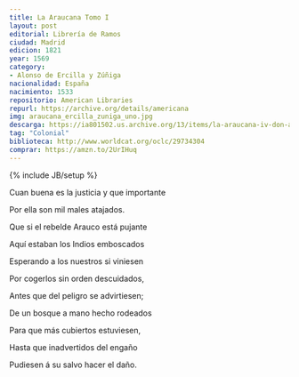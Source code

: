 ```yaml
---
title: La Araucana Tomo I
layout: post
editorial: Librería de Ramos
ciudad: Madrid
edicion: 1821
year: 1569
category:
- Alonso de Ercilla y Zúñiga
nacionalidad: España
nacimiento: 1533
repositorio: American Libraries
repurl: https://archive.org/details/americana 
img: araucana_ercilla_zuniga_uno.jpg
descarga: https://ia801502.us.archive.org/13/items/la-araucana-iv-don-alonso-de-ercilla/La%20Araucana%20I%20-%20Don%20Alonso%20de%20Ercilla.pdf
tag: "Colonial"
biblioteca: http://www.worldcat.org/oclc/29734304
comprar: https://amzn.to/2UrIHuq
---
```

{% include JB/setup %}

Cuan buena es la justicia y que importante
 
Por ella son mil males atajados.
 
Que si el rebelde Arauco está pujante
 
Aquí estaban los Indios emboscados
 
Esperando a los nuestros si viniesen
 
Por cogerlos sin orden descuidados,
 
Antes que del peligro se advirtiesen;
 
De un bosque a mano hecho rodeados
 
Para que más cubiertos estuviesen,
 
Hasta que inadvertidos del engaño
 
Pudiesen á su salvo hacer el daño.

